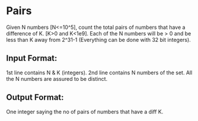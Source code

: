 # Pairs

Given N numbers [N<=10^5], count the total pairs of numbers that have
a difference of K. [K>0 and K<1e9]. Each of the N numbers will be > 0 and be
less than K away from 2^31-1 (Everything can be done with 32 bit integers).


## Input Format:

1st line contains N & K (integers).
2nd line contains N numbers of the set. All the N numbers are assured to be
distinct.


## Output Format:

One integer saying the no of pairs of numbers that have a diff K.

